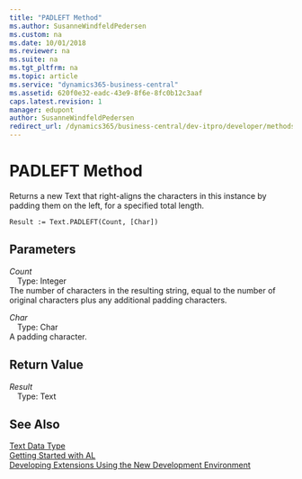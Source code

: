 ```yaml
---
title: "PADLEFT Method"
ms.author: SusanneWindfeldPedersen
ms.custom: na
ms.date: 10/01/2018
ms.reviewer: na
ms.suite: na
ms.tgt_pltfrm: na
ms.topic: article
ms.service: "dynamics365-business-central"
ms.assetid: 620f0e32-eadc-43e9-8f6e-8fc0b12c3aaf
caps.latest.revision: 1
manager: edupont
author: SusanneWindfeldPedersen
redirect_url: /dynamics365/business-central/dev-itpro/developer/methods-auto/library
---
```


# PADLEFT Method
Returns a new Text that right-aligns the characters in this instance by padding them on the left, for a specified total length.  
```  
Result := Text.PADLEFT(Count, [Char])  
```  
## Parameters
*Count*    
&emsp;Type: Integer  
The number of characters in the resulting string, equal to the number of original characters plus any additional padding characters.  
  
*Char*    
&emsp;Type: Char  
A padding character.  
  
## Return Value
*Result*  
&emsp;Type: Text  
  
## See Also
[Text Data Type](../datatypes/devenv-text-data-type.md)  
[Getting Started with AL](../devenv-get-started.md)  
[Developing Extensions Using the New Development Environment](../devenv-dev-overview.md)  
